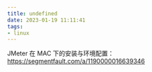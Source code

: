 ```yaml
---
title: undefined
date: 2023-01-19 11:11:41
tags:
- linux
---
```


JMeter 在 MAC 下的安装与环境配置：https://segmentfault.com/a/1190000016639346

